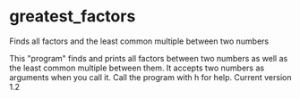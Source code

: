 # greatest_factors
Finds all factors and the least common multiple between two numbers

 This "program" finds and prints all factors between two numbers
 as well as the least common multiple between them.
 It accepts two numbers as arguments when you call it.
 Call the program with h for help.
 Current version 1.2
